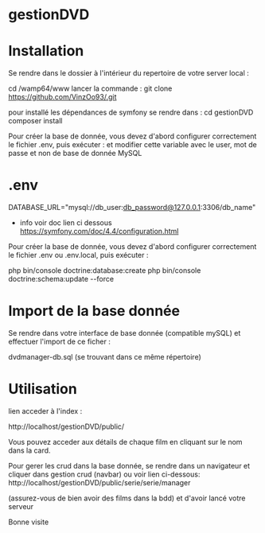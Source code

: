 # gestionDVD
# Installation

Se rendre dans le dossier à l'intérieur du repertoire de votre server local :

cd /wamp64/www
lancer la commande :
git clone https://github.com/VinzOo93/.git 

pour installé les dépendances de symfony se rendre dans : 
cd gestionDVD
composer install

Pour créer la base de donnée, vous devez d'abord configurer correctement le fichier .env, puis exécuter :
et modifier cette variable avec le user, mot de passe et non de base de donnée MySQL
# .env
DATABASE_URL="mysql://db_user:db_password@127.0.0.1:3306/db_name"

+ info
voir doc lien ci dessous
https://symfony.com/doc/4.4/configuration.html

Pour créer la base de donnée, vous devez d'abord configurer correctement le fichier .env ou .env.local, puis exécuter :

php bin/console doctrine:database:create 
php bin/console doctrine:schema:update --force

# Import de la base donnée

Se rendre dans votre interface de base donnée (compatible mySQL) et effectuer l'import de ce ficher :

dvdmanager-db.sql (se trouvant dans ce même répertoire)

# Utilisation
lien acceder à l'index : 

http://localhost/gestionDVD/public/

Vous pouvez acceder aux détails de chaque film en cliquant sur le nom dans la card.  

Pour gerer les crud dans la base donnée, se rendre dans un navigateur et cliquer dans gestion crud (navbar) ou voir lien ci-dessous:
http://localhost/gestionDVD/public/serie/serie/manager

(assurez-vous de bien avoir des films dans la bdd) et d'avoir lancé votre serveur

Bonne visite 
